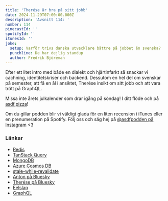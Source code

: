 ```yaml
---
title: 'Therése är bra på sitt jobb'
date: 2024-11-29T07:00:00.000Z
description: 'Avsnitt 114: '
number: 114
pinecastId: ''
spotifyId: ''
itunesId: ''
joke:
  setup: Varför trivs danska utvecklare bättre på jobbet än svenska?
  punchline: De har dejlig standup
  author: Fredrik Björeman
---
```


Efter ett litet intro med både en dialekt och hjärtinfarkt så snackar vi cachning, identitetskriser och backend. Dessutom en hel del om svenskar på semester, att få en ål i ansiktet, Therése insikt om sitt jobb och att vara trött på GraphQL.

Missa inte årets julkalender som drar igång på söndag! I ditt flöde och på [asdf.pizza](https://asdf.pizza)!

Om du gillar podden blir vi väldigt glada för en liten recension i iTunes eller en prenumeration på Spotify. Följ oss och säg hej på [@asdfpodden på Instagram](https://www.instagram.com/asdfpodden/) &lt;3

### Länkar

- [Redis](https://redis.io/)
- [TanStack Query](https://tanstack.com/query/v5/docs/framework/react/overview)
- [MongoDB](https://www.mongodb.com/)
- [Azure Cosmos DB](https://azure.microsoft.com/en-us/products/cosmos-db)
- [stale-while-revalidate](https://web.dev/articles/stale-while-revalidate)
- [Anton på Bluesky](https://bsky.app/profile/antongunnarsson.com)
- [Therése på Bluesky](https://bsky.app/profile/stadiljus.bsky.social)
- [Eelslap](https://eelslap.com/)
- [GraphQL](https://graphql.org/)